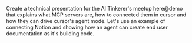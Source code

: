Create a technical presentation for the AI Tinkerer's meetup here@demo that explains what MCP servers are, how to connected them in cursor and how they can drive cursor's agent mode. Let's use an example of connecting Notion and showing how an agent can create end user documentation as it's building code.